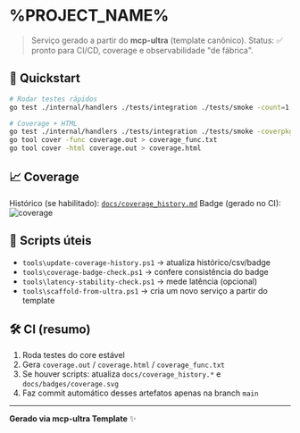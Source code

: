 # %PROJECT_NAME%

> Serviço gerado a partir do **mcp-ultra** (template canônico).
> Status: ✅ pronto para CI/CD, coverage e observabilidade "de fábrica".

## 🚀 Quickstart

```bash
# Rodar testes rápidos
go test ./internal/handlers ./tests/integration ./tests/smoke -count=1

# Coverage + HTML
go test ./internal/handlers ./tests/integration ./tests/smoke -coverpkg=./... -coverprofile=coverage.out
go tool cover -func coverage.out > coverage_func.txt
go tool cover -html coverage.out > coverage.html
```

## 📈 Coverage

Histórico (se habilitado): [`docs/coverage_history.md`](docs/coverage_history.md)
Badge (gerado no CI): ![coverage](docs/badges/coverage.svg)

## 🧪 Scripts úteis

- `tools\update-coverage-history.ps1` → atualiza histórico/csv/badge
- `tools\coverage-badge-check.ps1` → confere consistência do badge
- `tools\latency-stability-check.ps1` → mede latência (opcional)
- `tools\scaffold-from-ultra.ps1` → cria um novo serviço a partir do template

## 🛠️ CI (resumo)

1. Roda testes do core estável
2. Gera `coverage.out` / `coverage.html` / `coverage_func.txt`
3. Se houver scripts: atualiza `docs/coverage_history.*` e `docs/badges/coverage.svg`
4. Faz commit automático desses artefatos apenas na branch `main`

---

**Gerado via mcp-ultra Template** ✨
